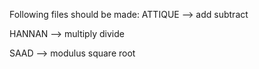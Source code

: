 Following files should be made:
ATTIQUE -->
add
subtract

HANNAN -->
multiply
divide

SAAD -->
modulus
square root
